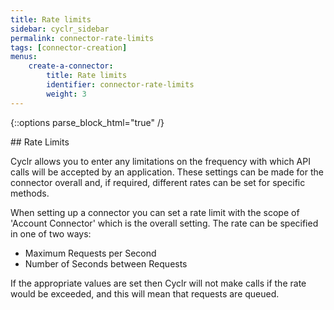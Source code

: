```yaml
---
title: Rate limits
sidebar: cyclr_sidebar
permalink: connector-rate-limits
tags: [connector-creation]
menus:
    create-a-connector:
        title: Rate limits
        identifier: connector-rate-limits
        weight: 3
---
```

{::options parse_block_html="true" /}
<section class="card py-5 my-5">
## Rate Limits

Cyclr allows you to enter any limitations on the frequency with which API calls will be accepted by an application.  These settings can be made for the connector overall and, if required, different rates can be set for specific methods.

When setting up a connector you can set a rate limit with the scope of 'Account Connector' which is the overall setting.  The rate can be specified in one of two ways:

* Maximum Requests per Second
* Number of Seconds between Requests

If the appropriate values are set then Cyclr will not make calls if the rate would be exceeded, and this will mean that requests are queued.

</section>
